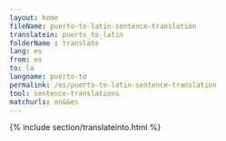 ```yaml
---
layout: home
fileName: puerto-to-latin-sentence-translation
translatein: puerto_to_latin
folderName : translate
lang: es
from: es
to: la
langname: puerto-to
permalink: /es/puerto-to-latin-sentence-translation
tool: sentence-translations
matchurls: en&&es
---
```

{% include section/translateinto.html %}
